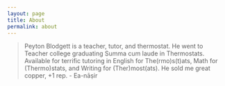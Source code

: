 ```yaml
---
layout: page
title: About
permalink: about
---
```


> Peyton Blodgett is a teacher, tutor, and thermostat. He went to Teacher college graduating Summa cum laude in Thermostats. Available for terrific tutoring in English for The(rmo)s(t)ats, Math for (Thermo)stats, and Writing for (Ther)most(ats). He sold me great copper, +1 rep. - Ea-nāṣir
